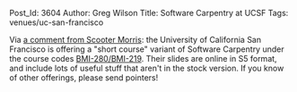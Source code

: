 Post_Id: 3604
Author: Greg Wilson
Title: Software Carpentry at UCSF
Tags: venues/uc-san-francisco

<p>Via <a href="{{root_path}}/blog/2010/03/software-carpentry-version-4-is-a-go.html">a comment from Scooter Morris</a>: the University of California San Francisco is offering a "short course" variant of Software Carpentry under the course codes <a href="http://www.cgl.ucsf.edu/Outreach/bmi280/">BMI-280/BMI-219</a>. Their slides are online in S5 format, and include lots of useful stuff that aren't in the stock version.  If you know of other offerings, please send pointers!</p>
